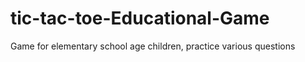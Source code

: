 # tic-tac-toe-Educational-Game
 Game for elementary school age children, practice various questions
